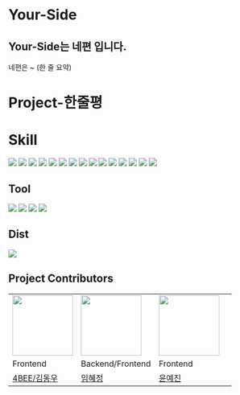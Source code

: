 # Your-Side

## Your-Side는 네편 입니다.
네편은 ~ (한 줄 요약)

# Project-한줄평

# Skill
<img src="https://img.shields.io/badge/html5-E34F26?style=for-the-badge&logo=html5&logoColor=white">
<img src="https://img.shields.io/badge/React-2B2B2B?style=for-the-badge&logo=React&logoColor=#">
<img src="https://img.shields.io/badge/Sass-CC6699?style=for-the-badge&logo=Sass&logoColor=white">
<img src="https://img.shields.io/badge/javascript-F7DF1E?style=for-the-badge&logo=javascript&logoColor=white">
<img src="https://img.shields.io/badge/jsDoc-F89901?style=for-the-badge&logo=javascript&logoColor=black">

<img src="https://img.shields.io/badge/Json-000000?style=for-the-badge&logo=Json&logoColor=white">
<img src="https://img.shields.io/badge/.env-ECD53F?style=for-the-badge&logo=.env&logoColor=black">
<img src="https://img.shields.io/badge/axios-5A29E4?style=for-the-badge&logo=axios&logoColor=white">
<img src="https://img.shields.io/badge/react router-CA4245?style=for-the-badge&logo=react router&logoColor=white">

<img src="https://img.shields.io/badge/npm-CB3837?style=for-the-badge&logo=npm&logoColor=white">
<img src="https://img.shields.io/badge/git-F05032?style=for-the-badge&logo=git&logoColor=black">
<img src="https://img.shields.io/badge/sourcetree-0052CC?style=for-the-badge&logo=sourcetree&logoColor=white">

<img src="https://img.shields.io/badge/ESLint-4B32C3?style=for-the-badge&logo=ESLint&logoColor=white">
<img src="https://img.shields.io/badge/Airbnb-FF5A5F?style=for-the-badge&logo=Airbnb&logoColor=white">
<img src="https://img.shields.io/badge/prettier-1B2B2B?style=for-the-badge&logo=prettier&logoColor=F7B93E">

## Tool
<img src="https://img.shields.io/badge/github-333333?style=for-the-badge&logo=github&logoColor=white">
<img src="https://img.shields.io/badge/notion-44C1C5?style=for-the-badge&logo=notion&logoColor=black">
<img src="https://img.shields.io/badge/Figma-FE5196?style=for-the-badge&logo=Figma&logoColor=black">
<img src="https://img.shields.io/badge/discord-5865F2?style=for-the-badge&logo=discord&logoColor=white">

## Dist
<img src="https://img.shields.io/badge/vercel-171C36?style=for-the-badge&logo=vercel&logoColor=#">

## Project Contributors

|   |   |   |   |
|---|---|---|---|
| <img src="https://avatars.githubusercontent.com/u/109135643?v=4" width="120"> | <img src="https://avatars.githubusercontent.com/u/156324288?v=4" width="120"> | <img src="https://avatars.githubusercontent.com/u/138736197?v=4" width="120"> |
 Frontend | Backend/Frontend | Frontend |
[4BEE/김동우](https://github.com/4BFC) | [임혜정](https://github.com/frombunny) | [윤예진](https://github.com/nyun-nye) |



